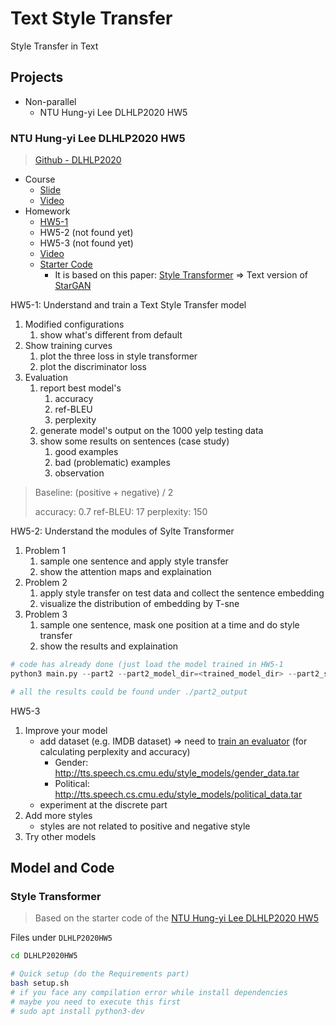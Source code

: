 # Text Style Transfer

Style Transfer in Text

## Projects

* Non-parallel
  * NTU Hung-yi Lee DLHLP2020 HW5

### NTU Hung-yi Lee DLHLP2020 HW5

> [Github - DLHLP2020](https://github.com/DLHLP2020)

* Course
  * [Slide](http://speech.ee.ntu.edu.tw/~tlkagk/courses/DLHLP20/UnsupervisedNLP%20(v2).pdf)
  * [Video](https://youtu.be/WROBoprE0js)
* Homework
  * [HW5-1](https://docs.google.com/presentation/d/1biEDjNL-0wkuizq7GyGU0ec7hn-0dugc3knksdWf_lI/edit?usp=sharing)
  * HW5-2 (not found yet)
  * HW5-3 (not found yet)
  * [Video](https://youtu.be/IBjCkt4eJCg)
  * [Starter Code](https://github.com/MarvinChung/HW5-TextStyleTransfer)
    * It is based on this paper: [Style Transformer](https://arxiv.org/abs/1905.05621) => Text version of [StarGAN](https://arxiv.org/abs/1711.09020)

HW5-1: Understand and train a Text Style Transfer model

1. Modified configurations
   1. show what's different from default
2. Show training curves
   1. plot the three loss in style transformer
   2. plot the discriminator loss
3. Evaluation
   1. report best model's
      1. accuracy
      2. ref-BLEU
      3. perplexity
   2. generate model's output on the 1000 yelp testing data
   3. show some results on sentences (case study)
      1. good examples
      2. bad (problematic) examples
      3. observation

> Baseline: (positive + negative) / 2
>
> accuracy: 0.7
> ref-BLEU: 17
> perplexity: 150

HW5-2: Understand the modules of Sylte Transformer

1. Problem 1
   1. sample one sentence and apply style transfer
   2. show the attention maps and explaination
2. Problem 2
   1. apply style transfer on test data and collect the sentence embedding
   2. visualize the distribution of embedding by T-sne
3. Problem 3
   1. sample one sentence, mask one position at a time and do style transfer
   2. show the results and explaination

```py
# code has already done (just load the model trained in HW5-1
python3 main.py --part2 --part2_model_dir=<trained_model_dir> --part2_step=<trained_step>

# all the results could be found under ./part2_output
```

HW5-3

1. Improve your model
   * add dataset (e.g. IMDB dataset) => need to [train an evaluator](https://hackmd.io/NgYXPtOqRCWKHV33L1NofQ?view) (for calculating perplexity and accuracy)
     * Gender: http://tts.speech.cs.cmu.edu/style_models/gender_data.tar
     * Political: http://tts.speech.cs.cmu.edu/style_models/political_data.tar
   * experiment at the discrete part
2. Add more styles
   * styles are not related to positive and negative style
3. Try other models

## Model and Code

### Style Transformer

> Based on the starter code of the [NTU Hung-yi Lee DLHLP2020 HW5](#NTU-Hung-yi-Lee-DLHLP2020-HW5)

Files under `DLHLP2020HW5`

```sh
cd DLHLP2020HW5

# Quick setup (do the Requirements part)
bash setup.sh
# if you face any compilation error while install dependencies
# maybe you need to execute this first
# sudo apt install python3-dev
```
